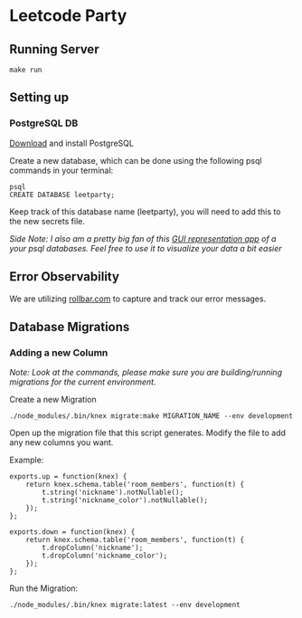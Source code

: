 # Leetcode Party

## Running Server

    make run

## Setting up

### PostgreSQL DB
[Download](https://www.postgresql.org/download/macosx/)  and install PostgreSQL

Create a new database, which can be done using the following psql commands in your terminal:

```
psql
CREATE DATABASE leetparty;

```

Keep track of this database name (leetparty), you will need to add this to the new secrets file.

_Side Note: I also am a pretty big fan of this  [GUI representation app](https://eggerapps.at/postico/)  of a your psql databases. Feel free to use it to visualize your data a bit easier_

## Error Observability

We are utilizing [rollbar.com](rollbar.com) to capture and track our error messages.

## Database Migrations

### Adding a new Column

_Note: Look at the commands, please make sure you are building/running migrations for the current environment._

Create a new Migration

    ./node_modules/.bin/knex migrate:make MIGRATION_NAME --env development
    
Open up the migration file that this script generates. Modify the file to add any new columns you want.

Example:

    exports.up = function(knex) {
        return knex.schema.table('room_members', function(t) {
            t.string('nickname').notNullable();
            t.string('nickname_color').notNullable();
        });
    };
    
    exports.down = function(knex) {
        return knex.schema.table('room_members', function(t) {
            t.dropColumn('nickname');
            t.dropColumn('nickname_color');
        });
    };

Run the Migration:

`./node_modules/.bin/knex migrate:latest --env development`